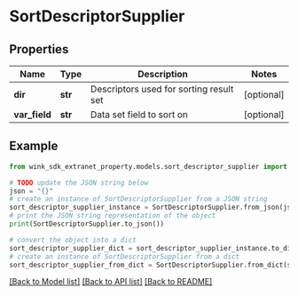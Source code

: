 # SortDescriptorSupplier


## Properties

Name | Type | Description | Notes
------------ | ------------- | ------------- | -------------
**dir** | **str** | Descriptors used for sorting result set | [optional] 
**var_field** | **str** | Data set field to sort on | [optional] 

## Example

```python
from wink_sdk_extranet_property.models.sort_descriptor_supplier import SortDescriptorSupplier

# TODO update the JSON string below
json = "{}"
# create an instance of SortDescriptorSupplier from a JSON string
sort_descriptor_supplier_instance = SortDescriptorSupplier.from_json(json)
# print the JSON string representation of the object
print(SortDescriptorSupplier.to_json())

# convert the object into a dict
sort_descriptor_supplier_dict = sort_descriptor_supplier_instance.to_dict()
# create an instance of SortDescriptorSupplier from a dict
sort_descriptor_supplier_from_dict = SortDescriptorSupplier.from_dict(sort_descriptor_supplier_dict)
```
[[Back to Model list]](../README.md#documentation-for-models) [[Back to API list]](../README.md#documentation-for-api-endpoints) [[Back to README]](../README.md)



